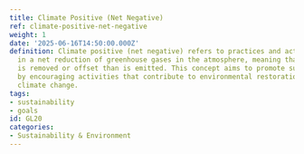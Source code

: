 ```yaml
---
title: Climate Positive (Net Negative)
ref: climate-positive-net-negative
weight: 1
date: '2025-06-16T14:50:00.000Z'
definition: Climate positive (net negative) refers to practices and actions that result
  in a net reduction of greenhouse gases in the atmosphere, meaning that more carbon
  is removed or offset than is emitted. This concept aims to promote sustainability
  by encouraging activities that contribute to environmental restoration and combat
  climate change.
tags:
- sustainability
- goals
id: GL20
categories:
- Sustainability & Environment
---
```


